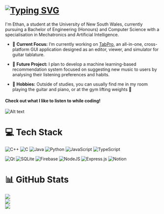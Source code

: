# [![Typing SVG](https://readme-typing-svg.demolab.com?font=Callibri&weight=900&size=33&pause=1000&color=FFFFFF&vCenter=true&width=435&height=40&lines=Hello+There!👋)](https://git.io/typing-svg)

I'm Ethan, a student at the University of New South Wales, currently pursuing a Bachelor of Engineering (Honours) and Computer Science with a specialisation in Mechatronics and Artificial Intelligence.<br>
- 🔭 **Current Focus:** I’m currently working on [TabPro](https://github.com/EthanL285/TabPro), an all-in-one, cross-platform GUI application designed as an editor, viewer, and simulator for guitar tablature.<br>

- 🚀 **Future Project:** I plan to develop a machine learning-based recommendation system focused on suggesting new music to users by analysing their listening preferences and habits.<br>

- 🎸 **Hobbies:** Outside of studies, you can usually find me in my room playing the guitar and piano, or at the gym lifting weights 💪


#### Check out what I like to listen to while coding!
![Alt text](https://spotify-recently-played-readme.vercel.app/api?user=gzo59oatnacb20sk7jdcod5bx)


# 💻 Tech Stack
![C++](https://img.shields.io/badge/c++-%2300599C.svg?style=for-the-badge&logo=c%2B%2B&logoColor=white) 
![C](https://img.shields.io/badge/c-%2300599C.svg?style=for-the-badge&logo=c&logoColor=white) 
![Java](https://img.shields.io/badge/java-%23ED8B00.svg?style=for-the-badge&logo=openjdk&logoColor=white) 
![Python](https://img.shields.io/badge/python-3670A0?style=for-the-badge&logo=python&logoColor=ffdd54) 
![JavaScript](https://img.shields.io/badge/javascript-%23323330.svg?style=for-the-badge&logo=javascript&logoColor=%23F7DF1E) 
![TypeScript](https://img.shields.io/badge/typescript-%23007ACC.svg?style=for-the-badge&logo=typescript&logoColor=white)

![Qt](https://img.shields.io/badge/Qt-%23217346.svg?style=for-the-badge&logo=Qt&logoColor=white) 
![SQLite](https://img.shields.io/badge/sqlite-%2307405e.svg?style=for-the-badge&logo=sqlite&logoColor=white) 
![Firebase](https://img.shields.io/badge/firebase-a08021?style=for-the-badge&logo=firebase&logoColor=ffcd34)
![NodeJS](https://img.shields.io/badge/node.js-6DA55F?style=for-the-badge&logo=node.js&logoColor=white) 
![Express.js](https://img.shields.io/badge/express.js-%23404d59.svg?style=for-the-badge&logo=express&logoColor=%2361DAFB) 
![Notion](https://img.shields.io/badge/Notion-%23000000.svg?style=for-the-badge&logo=notion&logoColor=white)

# 📊 GitHub Stats
![](https://github-readme-stats.vercel.app/api?username=EthanL285&theme=nightowl&hide_border=false&include_all_commits=false&count_private=false)<br/>
![](https://github-readme-streak-stats.herokuapp.com/?user=EthanL285&theme=nightowl&hide_border=false)<br/>
![](https://github-readme-stats.vercel.app/api/top-langs/?username=EthanL285&theme=nightowl&hide_border=false&include_all_commits=false&count_private=false&layout=compact)
